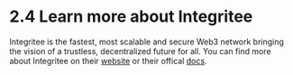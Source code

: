 # 2.4 Learn more about Integritee

Integritee is the fastest, most scalable and secure Web3 network bringing the vision of a trustless, decentralized future for all. You can find more about Integritee on their [website](https://www.integritee.network/) or their offical [docs](https://docs.integritee.network/).

